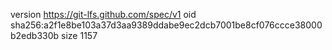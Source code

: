 version https://git-lfs.github.com/spec/v1
oid sha256:a2f1e8be103a37d3aa9389ddabe9ec2dcb7001be8cf076ccce38000b2edb330b
size 1157
